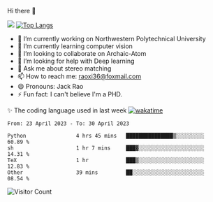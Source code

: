 Hi there 👋

![](https://github-readme-stats.vercel.app/api?username=Raohaocheng)
[![Top Langs](https://github-readme-stats.vercel.app/api/top-langs/?username=Raohaocheng&layout=compact)](https://github.com/anuraghazra/github-readme-stats)

- 🔭 I’m currently working on Northwestern Polytechnical University
- 🌱 I’m currently learning computer vision
- 👯 I’m looking to collaborate on Archaic-Atom
- 🤔 I’m looking for help with Deep learning
- 💬 Ask me about stereo matching
- 📫 How to reach me: raoxi36@foxmail.com
- 😄 Pronouns: Jack Rao
- ⚡ Fun fact: I can't believe I'm a PHD.

✨ The coding language used in last week [![wakatime](https://wakatime.com/badge/user/51ec5ec7-4742-4243-9eea-732ade32c0b7.svg)](https://wakatime.com/@51ec5ec7-4742-4243-9eea-732ade32c0b7)
<!--START_SECTION:waka-->

```text
From: 23 April 2023 - To: 30 April 2023

Python                4 hrs 45 mins   ███████████████▒░░░░░░░░░   60.89 %
sh                    1 hr 7 mins     ███▓░░░░░░░░░░░░░░░░░░░░░   14.31 %
TeX                   1 hr            ███▒░░░░░░░░░░░░░░░░░░░░░   12.83 %
Other                 39 mins         ██░░░░░░░░░░░░░░░░░░░░░░░   08.54 %
```

<!--END_SECTION:waka-->

![Visitor Count](https://profile-counter.glitch.me/Raohaocheng/count.svg)
